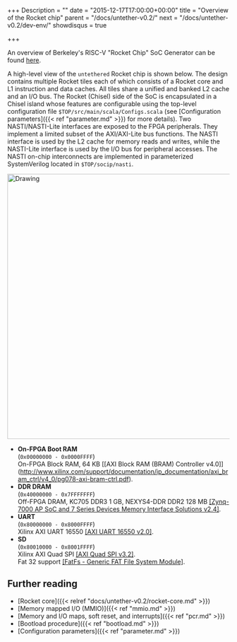 +++
Description = ""
date = "2015-12-17T17:00:00+00:00"
title = "Overview of the Rocket chip"
parent = "/docs/untether-v0.2/"
next = "/docs/untether-v0.2/dev-env/"
showdisqus = true

+++

An overview of Berkeley's RISC-V "Rocket Chip" SoC Generator can be found [here](http://riscv.org/workshop-jan2015/riscv-rocket-chip-generator-workshop-jan2015.pdf).

A high-level view of the `untethered` Rocket chip is shown below. The design
contains multiple Rocket tiles each of which consists of a Rocket core and L1
instruction and data caches. All tiles share a unified and banked L2 cache and an I/O bus.
The Rocket (Chisel) side of the SoC is encapsulated in a Chisel island whose features are configurable using the top-level configuration file `$TOP/src/main/scala/Configs.scala` (see [Configuration parameters]({{< ref "parameter.md" >}}) for more details).
Two NASTI/NASTI-Lite interfaces are exposed to the FPGA peripherals. They implement a limited subset of the AXI/AXI-Lite bus functions. The NASTI interface is used by the L2 cache for memory reads and writes, while the NASTI-Lite interface is used by the I/O bus for peripheral accesses.
The NASTI on-chip interconnects are implemented in parameterized SystemVerilog located in `$TOP/socip/nasti`. 

<a name="figure-overview"></a>
<img src="../figures/lowrisc_soc.png" alt="Drawing" style="width: 600px;"/>

 * **On-FPGA Boot RAM** <br/>
  (`0x00000000 - 0x0000FFFF`) <br/>
  On-FPGA Block RAM, 64 KB [[AXI Block RAM (BRAM) Controller v4.0]] (http://www.xilinx.com/support/documentation/ip_documentation/axi_bram_ctrl/v4_0/pg078-axi-bram-ctrl.pdf).
 * **DDR DRAM**  <br/>
  (`0x40000000 - 0x7FFFFFFF`) <br/>
  Off-FPGA DRAM, KC705 DDR3 1 GB, NEXYS4-DDR DDR2 128 MB [[Zynq-7000 AP SoC and 7 Series Devices Memory Interface Solutions v2.4]](http://www.xilinx.com/support/documentation/ip_documentation/mig_7series/v2_4/ug586_7Series_MIS.pdf).
 * **UART**  <br/>
  (`0x80000000 - 0x8000FFFF`) <br/>
  Xilinx AXI UART 16550 [[AXI UART 16550 v2.0]](http://www.xilinx.com/support/documentation/ip_documentation/axi_uart16550/v2_0/pg143-axi-uart16550.pdf).
 * **SD**  <br/>
  (`0x80010000 - 0x8001FFFF`) <br>
  Xilinx AXI Quad SPI [[AXI Quad SPI v3.2]](http://www.xilinx.com/support/documentation/ip_documentation/axi_quad_spi/v3_2/pg153-axi-quad-spi.pdf). <br/>
  Fat 32 support [[FatFs - Generic FAT File System Module]](http://elm-chan.org/fsw/ff/00index_e.html).

## Further reading

 * [Rocket core]({{< relref "docs/untether-v0.2/rocket-core.md" >}})
 * [Memory mapped I/O (MMIO)]({{< ref "mmio.md" >}})
 * [Memory and I/O maps, soft reset, and interrupts]({{< ref "pcr.md" >}})
 * [Bootload procedure]({{< ref "bootload.md" >}})
 * [Configuration parameters]({{< ref "parameter.md" >}})

